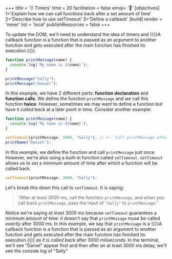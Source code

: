 +++
title = '⏰ Timers'
time = 20
facilitation = false
emoji= '🧩'
[objectives]
    1='Explain how we can call functions back after a set amount of time'
    2='Describe how to use setTimeout'
    3='Define a callback'
[build]
  render = 'never'
  list = 'local'
  publishResources = false
+++

To update the DOM, we'll need to understand the idea of timers and {{<tooltip title="callbacks">}}A callback function is a function that is passed as an argument to another function and gets executed after the main function has finished its execution.{{</tooltip>}}.

```js
function printMessage(name) {
  console.log(`My name is ${name}`);
}

printMessage("Sally");
printMessage("Daniel");
```

In this example, we have 2 different parts: **function declaration** and **function calls**. We define the function `printMessage` and we call this function **twice**. However, sometimes we may want to define a function but have it _called back_ at a later point in time. Consider another example:

```js
function printMessage(name) {
  console.log(`My name is ${name}`);
}

setTimeout(printMessage, 3000, "Sally"); // <-- Call printMessage after at least 3000ms
printName("Daniel");
```

In this example, we define the function and call `printMessage` just once. However, we're also using a built-in function called `setTimeout`. `setTimeout` allows us to set a minimum amount of time after which a function will be called back.

```js
setTimeout(printMessage, 3000, "Sally");
```

Let's break this down this call to `setTimeout`. It is saying:

> "After at least 3000 ms, call the function `printMessage`, and when you call back `printMessage`, pass the input of `"Sally"` to `printMessage`."

Notice we're saying _at least_ 3000 ms because `setTimeout` guarantees a minimum amount of time: it doesn't say that `printMessage` muse be called _exactly_ after 3000 ms. In this example, we say that `printMessage` is a {{<tooltip title="callback function">}}A callback function is a function that is passed as an argument to another function and gets executed after the main function has finished its execution.{{</tooltip>}} as it is _called back_ after 3000 miliseconds. In the terminal, we'll see "Daniel" appear first and then after an at least 3000 ms delay, we'll see the console log of "Sally"
